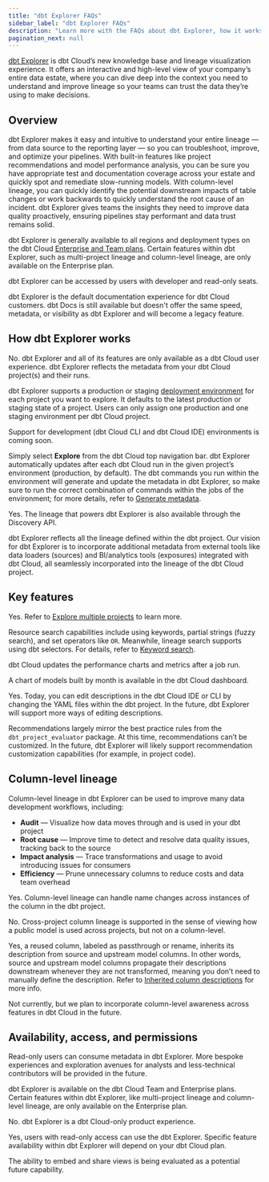 ```yaml
---
title: "dbt Explorer FAQs"
sidebar_label: "dbt Explorer FAQs"
description: "Learn more with the FAQs about dbt Explorer, how it works, how to interact with it, and more."
pagination_next: null
---
```


[dbt Explorer](/docs/collaborate/explore-projects) is dbt Cloud’s new knowledge base and lineage visualization experience. It offers an interactive and high-level view of your company’s entire data estate, where you can dive deep into the context you need to understand and improve lineage so your teams can trust the data they’re using to make decisions.

## Overview

<Expandable alt_header="How does dbt Explorer help with data quality?" >

dbt Explorer makes it easy and intuitive to understand your entire lineage &mdash; from data source to the reporting layer &mdash; so you can troubleshoot, improve, and optimize your pipelines. With built-in features like project recommendations and model performance analysis, you can be sure you have appropriate test and documentation coverage across your estate and quickly spot and remediate slow-running models. With column-level lineage, you can quickly identify the potential downstream impacts of table changes or work backwards to quickly understand the root cause of an incident. dbt Explorer gives teams the insights they need to improve data quality proactively, ensuring pipelines stay performant and data trust remains solid.

</Expandable>

<Expandable alt_header="How is dbt Explorer priced?" >

dbt Explorer is generally available to all regions and deployment types on the dbt Cloud [Enterprise and Team plans](https://www.getdbt.com/). Certain features within dbt Explorer, such as multi-project lineage and column-level lineage, are only available on the Enterprise plan.

dbt Explorer can be accessed by users with developer and read-only seats.

</Expandable>

<Expandable alt_header="What happened to dbt Docs?" >

dbt Explorer is the default documentation experience for dbt Cloud customers. dbt Docs is still available but doesn't offer the same speed, metadata, or visibility as dbt Explorer and will become a legacy feature.

</Expandable>

## How dbt Explorer works

<Expandable alt_header="Can I use dbt Explorer on-premises or with my self-hosted dbt Core deployment?" >

No. dbt Explorer and all of its features are only available as a dbt Cloud user experience. dbt Explorer reflects the metadata from your dbt Cloud project(s) and their runs. 

</Expandable>

<Expandable alt_header="How does dbt Explorer support dbt Cloud environments?" >

dbt Explorer supports a production or staging [deployment environment](/docs/deploy/deploy-environments) for each project you want to explore. It defaults to the latest production or staging state of a project. Users can only assign one production and one staging environment per dbt Cloud project.

Support for development (dbt Cloud CLI and dbt Cloud IDE) environments is coming soon.

</Expandable>

<Expandable alt_header="How do I get started in Explorer? How does it update?" >

Simply select **Explore** from the dbt Cloud top navigation bar. dbt Explorer automatically updates after each dbt Cloud run in the given project’s environment (production, by default). The dbt commands you run within the environment will generate and update the metadata in dbt Explorer, so make sure to run the correct combination of commands within the jobs of the environment; for more details, refer to [Generate metadata](/docs/collaborate/explore-projects#generate-metadata). 

</Expandable>

<Expandable alt_header="Is it possible to export dbt lineage to an external system or catalog?" >

Yes. The lineage that powers dbt Explorer is also available through the Discovery API.

</Expandable>

<Expandable alt_header="How does dbt Explorer integrate with third-party tools to show end-to-end lineage?" >

dbt Explorer reflects all the lineage defined within the dbt project. Our vision for dbt Explorer is to incorporate additional metadata from external tools like data loaders (sources) and BI/analytics tools (exposures) integrated with dbt Cloud, all seamlessly incorporated into the lineage of the dbt Cloud project.

</Expandable>


## Key features 

<Expandable alt_header="Does dbt Explorer support multi-project discovery (dbt Mesh)?" >

Yes. Refer to [Explore multiple projects](/docs/collaborate/explore-multiple-projects) to learn more. 

</Expandable>

<Expandable alt_header="What kind of search capabilities does dbt Explorer support?" >

Resource search capabilities include using keywords, partial strings (fuzzy search), and set operators like `OR`. Meanwhile, lineage search supports using dbt selectors. For details, refer to [Keyword search](/docs/collaborate/explore-projects#search-resources).

</Expandable>

<Expandable alt_header="Can I view model execution information for a job that is currently being run?" >

dbt Cloud updates the performance charts and metrics after a job run. 

</Expandable>

<Expandable alt_header="Can I analyze the number of successful model runs within a month?" >

A chart of models built by month is available in the dbt Cloud dashboard. 

</Expandable>

<Expandable alt_header="Can model or column descriptions be edited within dbt Cloud?" >

Yes. Today, you can edit descriptions in the dbt Cloud IDE or CLI by changing the YAML files within the dbt project. In the future, dbt Explorer will support more ways of editing descriptions. 

</Expandable>

<Expandable alt_header="Where do recommendations come from? Can they be customized?" >

Recommendations largely mirror the best practice rules from the `dbt_project_evaluator` package. At this time, recommendations can’t be customized. In the future, dbt Explorer will likely support recommendation customization capabilities (for example, in project code). 

</Expandable>

## Column-level lineage

<Expandable alt_header="What are the best use cases for column-level lineage in dbt Explorer?" >

Column-level lineage in dbt Explorer can be used to improve many data development workflows, including:

- **Audit** &mdash; Visualize how data moves through and is used in your dbt project
- **Root cause** &mdash; Improve time to detect and resolve data quality issues, tracking back to the source
- **Impact analysis** &mdash; Trace transformations and usage to avoid introducing issues for consumers
- **Efficiency** &mdash; Prune unnecessary columns to reduce costs and data team overhead

</Expandable>

<Expandable alt_header="Does the column-level lineage remain functional even if column names vary between models?" >

Yes. Column-level lineage can handle name changes across instances of the column in the dbt project.

</Expandable>

<Expandable alt_header="Can multiple projects leverage the same column definition?" >

No. Cross-project column lineage is supported in the sense of viewing how a public model is used across projects, but not on a column-level. 

</Expandable>


<Expandable alt_header="Can column descriptions be propagated down in downstream lineage automatically?" >

Yes, a reused column, labeled as passthrough or rename, inherits its description from source and upstream model columns. In other words, source and upstream model columns propagate their descriptions downstream whenever they are not transformed, meaning you don’t need to manually define the description. Refer to [Inherited column descriptions](/docs/collaborate/column-level-lineage#inherited-column-descriptions) for more info.

</Expandable>

<Expandable alt_header="Is column-level lineage also available in the development tab?" >

Not currently, but we plan to incorporate column-level awareness across features in dbt Cloud in the future.

</Expandable>

## Availability, access, and permissions

<Expandable alt_header="How can non-developers interact with dbt Explorer?" >

Read-only users can consume metadata in dbt Explorer. More bespoke experiences and exploration avenues for analysts and less-technical contributors will be provided in the future. 

</Expandable>

<Expandable alt_header="Does dbt Explorer require a specific dbt Cloud plan?" >

dbt Explorer is available on the dbt Cloud Team and Enterprise plans. Certain features within dbt Explorer, like multi-project lineage and column-level lineage, are only available on the Enterprise plan. 

</Expandable>

<Expandable alt_header="Will dbt Core users be able to leverage any of these new dbt Explorer features?" >

No. dbt Explorer is a dbt Cloud-only product experience.

</Expandable>

<Expandable alt_header="Is it possible to access dbt Explorer using a read-only license?" >

Yes, users with read-only access can use the dbt Explorer. Specific feature availability within dbt Explorer will depend on your dbt Cloud plan. 

</Expandable>

<Expandable alt_header="Is there an easy way to share useful dbt Explorer content with people outside of dbt Cloud?" >

The ability to embed and share views is being evaluated as a potential future capability. 

</Expandable>
